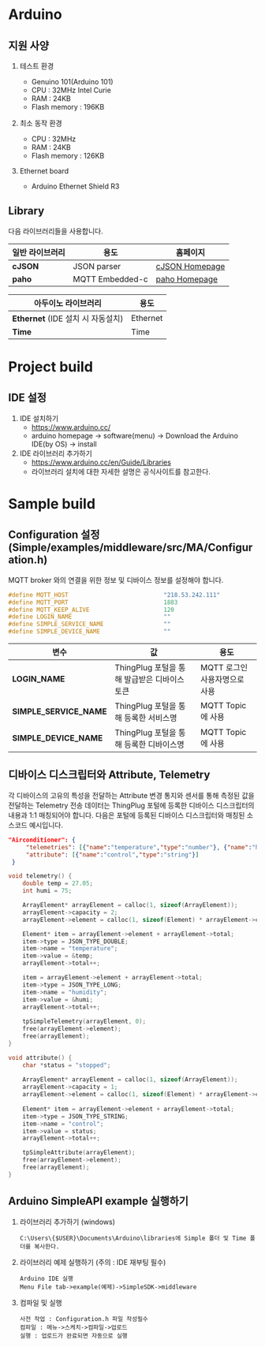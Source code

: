 Arduino
===

지원 사양
---
1. 테스트 환경
	+ Genuino 101(Arduino 101) 
	+ CPU : 32MHz Intel Curie
	+ RAM : 24KB
	+ Flash memory : 196KB

2. 최소 동작 환경
	+ CPU : 32MHz
	+ RAM : 24KB
	+ Flash memory : 126KB
	
3. Ethernet board
	+ Arduino Ethernet Shield R3

Library
---
다음 라이브러리들을 사용합니다.

일반 라이브러리 | 용도 | 홈페이지
------------ | ------------- | -------------
__cJSON__ | JSON parser | [cJSON Homepage](https://github.com/DaveGamble/cJSON)
__paho__ | MQTT Embedded-c | [paho Homepage](https://eclipse.org/paho/)

아두이노 라이브러리 | 용도 
------------ | -------------
__Ethernet__ (IDE 설치 시 자동설치) | Ethernet 
__Time__ | Time

Project build
===

IDE 설정
---
1. IDE 설치하기
	+ https://www.arduino.cc/
	+ arduino homepage -> software(menu) -> Download the Arduino IDE(by OS) -> install
2. IDE 라이브러리 추가하기
	+ https://www.arduino.cc/en/Guide/Libraries
	+ 라이브러리 설치에 대한 자세한 설명은 공식사이트를 참고한다.

Sample build
===

Configuration 설정(Simple/examples/middleware/src/MA/Configuration.h)
---
MQTT broker 와의 연결을 위한 정보 및 디바이스 정보를 설정해야 합니다.
```c
#define MQTT_HOST                           "218.53.242.111"
#define MQTT_PORT                           1883					
#define MQTT_KEEP_ALIVE                     120
#define LOGIN_NAME                          ""
#define SIMPLE_SERVICE_NAME                 ""
#define SIMPLE_DEVICE_NAME                  ""
```

변수 | 값 | 용도 
------------ | ------------- | -------------
__LOGIN_NAME__ | ThingPlug 포털을 통해 발급받은 디바이스 토큰 | MQTT 로그인 사용자명으로 사용
__SIMPLE_SERVICE_NAME__ | ThingPlug 포털을 통해 등록한 서비스명 | MQTT Topic 에 사용
__SIMPLE_DEVICE_NAME__ | ThingPlug 포털을 통해 등록한 디바이스명 | MQTT Topic 에 사용


디바이스 디스크립터와 Attribute, Telemetry
---
각 디바이스의 고유의 특성을 전달하는 Attribute 변경 통지와 센서를 통해 측정된 값을 전달하는 Telemetry 전송 데이터는 ThingPlug 포털에 등록한 디바이스 디스크립터의 내용과 1:1 매칭되어야 합니다.
다음은 포털에 등록된 디바이스 디스크립터와 매칭된 소스코드 예시입니다.

```json
"Airconditioner": {
     "telemetries": [{"name":"temperature","type":"number"}, {"name":"humidity","type":"int"}],
     "attribute": [{"name":"control","type":"string"}]
 }
```

```c
void telemetry() {
    double temp = 27.05;
    int humi = 75;

    ArrayElement* arrayElement = calloc(1, sizeof(ArrayElement));    
    arrayElement->capacity = 2;
    arrayElement->element = calloc(1, sizeof(Element) * arrayElement->capacity);

    Element* item = arrayElement->element + arrayElement->total;
    item->type = JSON_TYPE_DOUBLE;
    item->name = "temperature";	
    item->value = &temp;
    arrayElement->total++;

    item = arrayElement->element + arrayElement->total;
    item->type = JSON_TYPE_LONG;
    item->name = "humidity";
    item->value = &humi;
    arrayElement->total++;
    
    tpSimpleTelemetry(arrayElement, 0);
    free(arrayElement->element);
    free(arrayElement);
}

void attribute() {
    char *status = "stopped";
	
    ArrayElement* arrayElement = calloc(1, sizeof(ArrayElement));    
    arrayElement->capacity = 1;
    arrayElement->element = calloc(1, sizeof(Element) * arrayElement->capacity);
    
    Element* item = arrayElement->element + arrayElement->total;
    item->type = JSON_TYPE_STRING;
    item->name = "control";
    item->value = status;
    arrayElement->total++;

    tpSimpleAttribute(arrayElement);
    free(arrayElement->element);
    free(arrayElement);
}

```

Arduino SimpleAPI example 실행하기
---
1. 라이브러리 추가하기 (windows)

	```
	C:\Users\{$USER}\Documents\Arduino\libraries에 Simple 폴더 및 Time 폴더를 복사한다.
	```
	
2. 라이브러리 예제 실행하기 (주의 : IDE 재부팅 필수)

	```
	Arduino IDE 실행
	Menu File tab->example(예제)->SimpleSDK->middleware
	```
	
3. 컴파일 및 실행 

	```
	사전 작업 : Configuration.h 파일 작성필수
	컴파일 : 메뉴->스케치->컴파일->업로드
	실행 : 업로드가 완료되면 자동으로 실행
	```
